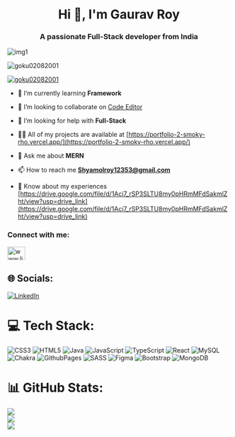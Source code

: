 <h1 align="center">Hi 👋, I'm Gaurav Roy</h1>
<h3 align="center">A passionate Full-Stack developer from India</h3>
<img src="!https://github.com/user-attachments/assets/dd49ae79-8e52-49dc-b915-bd71d2919895" alt="img1" /> 

<p align="left"> <img src="https://komarev.com/ghpvc/?username=goku02082001&label=Profile%20views&color=0e75b6&style=flat" alt="goku02082001" /> </p>

<p align="left"> <a href="https://github.com/ryo-ma/github-profile-trophy"><img src="https://github-profile-trophy.vercel.app/?username=goku02082001" alt="goku02082001" /></a> </p>

- 🌱 I’m currently learning **Framework**

- 👯 I’m looking to collaborate on [Code Editor](https://code-flow-woy3.vercel.app/)

- 🤝 I’m looking for help with **Full-Stack**

- 👨‍💻 All of my projects are available at [https://portfolio-2-smoky-rho.vercel.app/](https://portfolio-2-smoky-rho.vercel.app/)

- 💬 Ask me about **MERN**

- 📫 How to reach me **Shyamolroy12353@gmail.com**

- 📄 Know about my experiences [https://drive.google.com/file/d/1Aci7_rSP3SLTU8my0pHRmMFdSakmlZht/view?usp=drive_link](https://drive.google.com/file/d/1Aci7_rSP3SLTU8my0pHRmMFdSakmlZht/view?usp=drive_link)

<h3 align="left">Connect with me:</h3>
<p align="left">
<a href="https://linkedin.com/in/www.linkedin.com/in/gaurav-roy-61588128a" target="blank"><img align="center" src="https://raw.githubusercontent.com/rahuldkjain/github-profile-readme-generator/master/src/images/icons/Social/linked-in-alt.svg" alt="www.linkedin.com/in/gaurav-roy-61588128a" height="30" width="40" /></a>
</p>


## 🌐 Socials:
[![LinkedIn](https://img.shields.io/badge/LinkedIn-%230077B5.svg?logo=linkedin&logoColor=white)](https://linkedin.com/in/www.linkedin.com/in/gaurav-roy-61588128a) 

# 💻 Tech Stack:
![CSS3](https://img.shields.io/badge/css3-%231572B6.svg?style=for-the-badge&logo=css3&logoColor=white) ![HTML5](https://img.shields.io/badge/html5-%23E34F26.svg?style=for-the-badge&logo=html5&logoColor=white) ![Java](https://img.shields.io/badge/java-%23ED8B00.svg?style=for-the-badge&logo=openjdk&logoColor=white) ![JavaScript](https://img.shields.io/badge/javascript-%23323330.svg?style=for-the-badge&logo=javascript&logoColor=%23F7DF1E) ![TypeScript](https://img.shields.io/badge/typescript-%23007ACC.svg?style=for-the-badge&logo=typescript&logoColor=white) ![React](https://img.shields.io/badge/react-%2320232a.svg?style=for-the-badge&logo=react&logoColor=%2361DAFB) ![MySQL](https://img.shields.io/badge/mysql-4479A1.svg?style=for-the-badge&logo=mysql&logoColor=white) ![Chakra](https://img.shields.io/badge/chakra-%234ED1C5.svg?style=for-the-badge&logo=chakraui&logoColor=white) ![GithubPages](https://img.shields.io/badge/github%20pages-121013?style=for-the-badge&logo=github&logoColor=white) ![SASS](https://img.shields.io/badge/SASS-hotpink.svg?style=for-the-badge&logo=SASS&logoColor=white) ![Figma](https://img.shields.io/badge/figma-%23F24E1E.svg?style=for-the-badge&logo=figma&logoColor=white) ![Bootstrap](https://img.shields.io/badge/bootstrap-%238511FA.svg?style=for-the-badge&logo=bootstrap&logoColor=white) ![MongoDB](https://img.shields.io/badge/MongoDB-%234ea94b.svg?style=for-the-badge&logo=mongodb&logoColor=white)
# 📊 GitHub Stats:
![](https://github-readme-stats.vercel.app/api?username=Goku02082001&theme=dark&hide_border=false&include_all_commits=false&count_private=false)<br/>
![](https://github-readme-streak-stats.herokuapp.com/?user=Goku02082001&theme=dark&hide_border=false)<br/>
![](https://github-readme-stats.vercel.app/api/top-langs/?username=Goku02082001&theme=dark&hide_border=false&include_all_commits=false&count_private=false&layout=compact)


<!-- Proudly created with GPRM ( https://gprm.itsvg.in ) -->
